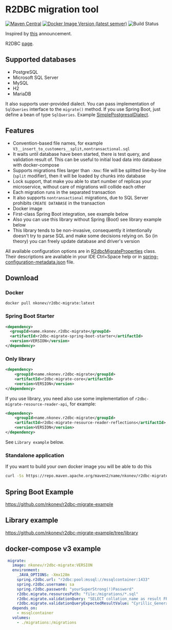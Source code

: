 # R2DBC migration tool
[![Maven Central](https://maven-badges.herokuapp.com/maven-central/name.nkonev.r2dbc-migrate/r2dbc-migrate-spring-boot-starter/badge.svg)](https://search.maven.org/search?q=g:name.nkonev.r2dbc-migrate%20AND%20a:r2dbc-migrate-spring-boot-starter)
[![Docker Image Version (latest semver)](https://img.shields.io/docker/v/nkonev/r2dbc-migrate)](https://hub.docker.com/r/nkonev/r2dbc-migrate/tags)
![Build Status](https://github.com/nkonev/r2dbc-migrate/workflows/Java%20CI%20with%20Maven/badge.svg)

Inspired by [this](https://spring.io/blog/2020/03/12/spring-boot-2-3-0-m3-available-now) announcement.

R2DBC [page](https://r2dbc.io/).

## Supported databases
* PostgreSQL
* Microsoft SQL Server
* MySQL
* H2
* MariaDB

It also supports user-provided dialect. You can pass implementation of `SqlQueries` interface to the `migrate()` method. If you use Spring Boot, just define a bean of type `SqlQueries`. Example [SimplePostgresqlDialect](https://github.com/nkonev/r2dbc-migrate/commit/86296acf0bbc6a7f4cbffe493cd2c3060d7885e2#diff-25735d05174bb55a45ca3d5986fc3ec1R369).

## Features
* Convention-based file names, for example `V3__insert_to_customers__split,nontransactional.sql`
* It waits until database have been started, there is test query, and validation result of. This can be useful to initial load data into database with docker-compose
* Supports migrations files larger than `-Xmx`: file will be splitted line-by-line (`split` modifier), then it will be loaded by chunks into database
* Lock support, that make you able to start number of replicas your microservice, without care of migrations will collide each other
* Each migration runs in the separated transaction
* It also supports `nontransactional` migrations, due to SQL Server prohibits `CREATE DATABASE` in the transaction
* Docker image
* First-class Spring Boot integration, see example below
* Also you can use this library without Spring (Boot) see library example below
* This library tends to be non-invasive, consequently it intentionally doesn't try to parse SQL and make some decisions relying on. So (in theory) you can freely update database and driver's version

All available configuration options are in [R2dbcMigrateProperties](https://github.com/nkonev/r2dbc-migrate/blob/master/r2dbc-migrate-core/src/main/java/name/nkonev/r2dbc/migrate/core/R2dbcMigrateProperties.java) class.
Their descriptions are available in your IDE Ctrl+Space help or in [spring-configuration-metadata.json](https://github.com/nkonev/r2dbc-migrate/blob/master/r2dbc-migrate-spring-boot-starter/src/main/resources/META-INF/spring-configuration-metadata.json) file.

## Download

### Docker
```
docker pull nkonev/r2dbc-migrate:latest
```

### Spring Boot Starter
```xml
<dependency>
  <groupId>name.nkonev.r2dbc-migrate</groupId>
  <artifactId>r2dbc-migrate-spring-boot-starter</artifactId>
  <version>VERSION</version>
</dependency>
```

### Only library
```xml
<dependency>
    <groupId>name.nkonev.r2dbc-migrate</groupId>
    <artifactId>r2dbc-migrate-core</artifactId>
    <version>VERSION</version>
</dependency>
```

If you use library, you need also use some implementation of `r2dbc-migrate-resource-reader-api`, for example:
```xml
<dependency>
    <groupId>name.nkonev.r2dbc-migrate</groupId>
    <artifactId>r2dbc-migrate-resource-reader-reflections</artifactId>
    <version>VERSION</version>
</dependency>
```
See `Library example` below.

### Standalone application

If you want to build your own docker image you will be able to do this
```bash
curl -Ss https://repo.maven.apache.org/maven2/name/nkonev/r2dbc-migrate/r2dbc-migrate-standalone/VERSION/r2dbc-migrate-standalone-VERSION.jar > /tmp/migrate.jar
```

## Spring Boot Example
https://github.com/nkonev/r2dbc-migrate-example

## Library example
https://github.com/nkonev/r2dbc-migrate-example/tree/library

## docker-compose v3 example
```yml
 migrate:
   image: nkonev/r2dbc-migrate:VERSION
   environment:
     _JAVA_OPTIONS: -Xmx128m
     spring.r2dbc.url: "r2dbc:pool:mssql://mssqlcontainer:1433"
     spring.r2dbc.username: sa
     spring.r2dbc.password: "yourSuperStrong(!)Password"
     r2dbc.migrate.resourcesPath: "file:/migrations/*.sql"
     r2dbc.migrate.validationQuery: "SELECT collation_name as result FROM sys.databases WHERE name = N'master'"
     r2dbc.migrate.validationQueryExpectedResultValue: "Cyrillic_General_CI_AS"
   depends_on:
     - mssqlcontainer
   volumes:
     - ./migrations:/migrations
```